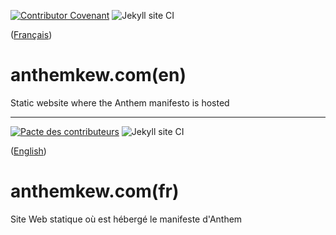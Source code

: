 
[![Contributor Covenant](https://img.shields.io/badge/Contributor%20Covenant-v1.4%20adopted-ff69b4.svg)](CODE_OF_CONDUCT.md) ![Jekyll site CI](https://github.com/anthem-krew/anthemkrew.com/workflows/Jekyll%20site%20CI/badge.svg?branch=master)

([Français](#anthemkewcomfr))

# anthemkew.com(en)

Static website where the Anthem manifesto is hosted
______________________

[![Pacte des contributeurs](https://img.shields.io/badge/Pacte%20des%20contributeurs-v1.4%20adoptée-ff69b4.svg)](CODE_OF_CONDUCT.md) ![Jekyll site CI](https://github.com/anthem-krew/anthemkrew.com/workflows/Jekyll%20site%20CI/badge.svg?branch=master)

([English](#anthemkewcomen))

# anthemkew.com(fr)

Site Web statique où est hébergé le manifeste d'Anthem
